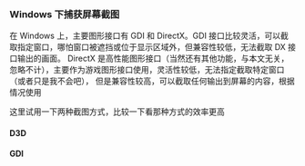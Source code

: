 ### Windows 下捕获屏幕截图

在 Windows 上，主要图形接口有 GDI 和 DirectX。GDI 接口比较灵活，可以截取指定窗口，哪怕窗口被遮挡或位于显示区域外，但兼容性较低，无法截取 DX 接口输出的画面。
DirectX 是高性能图形接口（当然还有其他功能，与本文无关，忽略不计），主要作为游戏图形接口使用，灵活性较低，无法指定截取特定窗口（或者只是我不会吧），
但是兼容性较高，可以截取任何输出到屏幕的内容，根据情况使用

这里试用一下两种截图方式，比较一下看那种方式的效率更高

#### D3D




#### GDI
